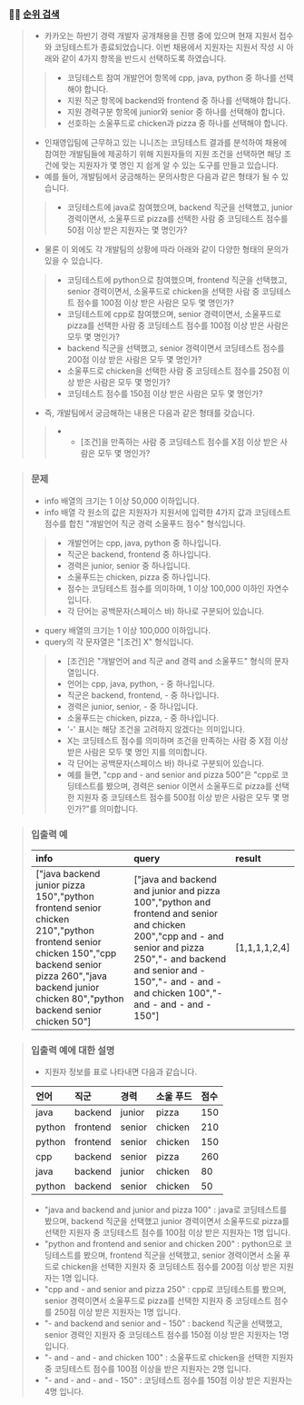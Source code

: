 ### 🧑‍💻 [순위 검색](https://programmers.co.kr/learn/courses/30/lessons/72412)

> - 카카오는 하반기 경력 개발자 공개채용을 진행 중에 있으며 현재 지원서 접수와 코딩테스트가 종료되었습니다. 이번 채용에서 지원자는 지원서 작성 시 아래와 같이 4가지 항목을 반드시 선택하도록 하였습니다.
> > - 코딩테스트 참여 개발언어 항목에 cpp, java, python 중 하나를 선택해야 합니다.
> > - 지원 직군 항목에 backend와 frontend 중 하나를 선택해야 합니다.
> > - 지원 경력구분 항목에 junior와 senior 중 하나를 선택해야 합니다.
> > - 선호하는 소울푸드로 chicken과 pizza 중 하나를 선택해야 합니다.
> - 인재영입팀에 근무하고 있는 니니즈는 코딩테스트 결과를 분석하여 채용에 참여한 개발팀들에 제공하기 위해 지원자들의 지원 조건을 선택하면 해당 조건에 맞는 지원자가 몇 명인 지 쉽게 알 수 있는 도구를 만들고 있습니다.
> - 예를 들어, 개발팀에서 궁금해하는 문의사항은 다음과 같은 형태가 될 수 있습니다.
> > - 코딩테스트에 java로 참여했으며, backend 직군을 선택했고, junior 경력이면서, 소울푸드로 pizza를 선택한 사람 중 코딩테스트 점수를 50점 이상 받은 지원자는 몇 명인가?
> - 물론 이 외에도 각 개발팀의 상황에 따라 아래와 같이 다양한 형태의 문의가 있을 수 있습니다.
> > - 코딩테스트에 python으로 참여했으며, frontend 직군을 선택했고, senior 경력이면서, 소울푸드로 chicken을 선택한 사람 중 코딩테스트 점수를 100점 이상 받은 사람은 모두 몇 명인가?
> > - 코딩테스트에 cpp로 참여했으며, senior 경력이면서, 소울푸드로 pizza를 선택한 사람 중 코딩테스트 점수를 100점 이상 받은 사람은 모두 몇 명인가?
> > - backend 직군을 선택했고, senior 경력이면서 코딩테스트 점수를 200점 이상 받은 사람은 모두 몇 명인가?
> > - 소울푸드로 chicken을 선택한 사람 중 코딩테스트 점수를 250점 이상 받은 사람은 모두 몇 명인가?
> > - 코딩테스트 점수를 150점 이상 받은 사람은 모두 몇 명인가?
> - 즉, 개발팀에서 궁금해하는 내용은 다음과 같은 형태를 갖습니다.
> > - * [조건]을 만족하는 사람 중 코딩테스트 점수를 X점 이상 받은 사람은 모두 몇 명인가?

> ### 문제
> 
> - info 배열의 크기는 1 이상 50,000 이하입니다.
> - info 배열 각 원소의 값은 지원자가 지원서에 입력한 4가지 값과 코딩테스트 점수를 합친 "개발언어 직군 경력 소울푸드 점수" 형식입니다.
> > - 개발언어는 cpp, java, python 중 하나입니다.
> > - 직군은 backend, frontend 중 하나입니다.
> > - 경력은 junior, senior 중 하나입니다.
> > - 소울푸드는 chicken, pizza 중 하나입니다.
> > - 점수는 코딩테스트 점수를 의미하며, 1 이상 100,000 이하인 자연수입니다.
> > - 각 단어는 공백문자(스페이스 바) 하나로 구분되어 있습니다.
> - query 배열의 크기는 1 이상 100,000 이하입니다.
> - query의 각 문자열은 "[조건] X" 형식입니다.
> > - [조건]은 "개발언어 and 직군 and 경력 and 소울푸드" 형식의 문자열입니다.
> > - 언어는 cpp, java, python, - 중 하나입니다.
> > - 직군은 backend, frontend, - 중 하나입니다.
> > - 경력은 junior, senior, - 중 하나입니다.
> > - 소울푸드는 chicken, pizza, - 중 하나입니다.
> > - '-' 표시는 해당 조건을 고려하지 않겠다는 의미입니다.
> > - X는 코딩테스트 점수를 의미하며 조건을 만족하는 사람 중 X점 이상 받은 사람은 모두 몇 명인 지를 의미합니다.
> > - 각 단어는 공백문자(스페이스 바) 하나로 구분되어 있습니다.
> > - 예를 들면, "cpp and - and senior and pizza 500"은 "cpp로 코딩테스트를 봤으며, 경력은 senior 이면서 소울푸드로 pizza를 선택한 지원자 중 코딩테스트 점수를 500점 이상 받은 사람은 모두 몇 명인가?"를 의미합니다.

> ### 입출력 예
> 
> |info|query|result|
> |:---|:---|:---|
> |["java backend junior pizza 150","python frontend senior chicken 210","python frontend senior chicken 150","cpp backend senior pizza 260","java backend junior chicken 80","python backend senior chicken 50"]|["java and backend and junior and pizza 100","python and frontend and senior and chicken 200","cpp and - and senior and pizza 250","- and backend and senior and - 150","- and - and - and chicken 100","- and - and - and - 150"]|[1,1,1,1,2,4]|

> ### 입출력 예에 대한 설명
> 
> - 지원자 정보를 표로 나타내면 다음과 같습니다.
>
> |언어|직군|경력|소울 푸드|점수|
> |:---|:---|:---|:---|:---|
> |java|backend|junior|pizza|150|
> |python|frontend|senior|chicken|210|
> |python|frontend|senior|chicken|150|
> |cpp|backend|senior|pizza|260|
> |java|backend|junior|chicken|80|
> |python|backend|senior|chicken|50|
>
> - "java and backend and junior and pizza 100" : java로 코딩테스트를 봤으며, backend 직군을 선택했고 junior 경력이면서 소울푸드로 pizza를 선택한 지원자 중 코딩테스트 점수를 100점 이상 받은 지원자는 1명 입니다.
> - "python and frontend and senior and chicken 200" : python으로 코딩테스트를 봤으며, frontend 직군을 선택했고, senior 경력이면서 소울 푸드로 chicken을 선택한 지원자 중 코딩테스트 점수를 200점 이상 받은 지원자는 1명 입니다.
> - "cpp and - and senior and pizza 250" : cpp로 코딩테스트를 봤으며, senior 경력이면서 소울푸드로 pizza를 선택한 지원자 중 코딩테스트 점수를 250점 이상 받은 지원자는 1명 입니다.
> - "- and backend and senior and - 150" : backend 직군을 선택했고, senior 경력인 지원자 중 코딩테스트 점수를 150점 이상 받은 지원자는 1명 입니다.
> - "- and - and - and chicken 100" : 소울푸드로 chicken을 선택한 지원자 중 코딩테스트 점수를 100점 이상을 받은 지원자는 2명 입니다.
> - "- and - and - and - 150" : 코딩테스트 점수를 150점 이상 받은 지원자는 4명 입니다.